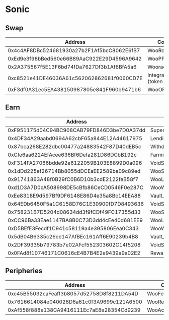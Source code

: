 # Sonic

## Swap

<table><thead><tr><th width="463">Address</th><th>Contract</th></tr></thead><tbody><tr><td>0x4c4AF8DBc524681930a27b2F1Af5bcC8062E6fB7</td><td>WooRouterV2</td></tr><tr><td>0xEd9e3f98bBed560e66B89AaC922E29D4596A9642</td><td>WooPPV2</td></tr><tr><td>0x2A375567f5E13F6bd74fDa7627Df3b1Af6BfA5a6</td><td>WooracleV2.1</td></tr><tr><td>0xc8521e41DE46036A61c562062862681f0060CD7E</td><td>IntegrationHelper (token info)</td></tr><tr><td>0xF3df0A31ec5EA438150987805e841F960b9471b6</td><td>WooOFT</td></tr></tbody></table>

## Earn

<table><thead><tr><th width="463">Address</th><th>Contract</th></tr></thead><tbody><tr><td>0xF951175d04C94BC908CAB79FD846D3be7D0A37dd</td><td>SuperChargerVault_S</td></tr><tr><td>0x4DF34A29aabd0694A62cbF65a844E12A44617975</td><td>LendingManager_S</td></tr><tr><td>0x87bca268E282dbc00477a24883542F87D40dEB5c</td><td>WithdrawManager_S</td></tr><tr><td>0xCfe6aa6224EfAcee636Bf6Defa281D86DCbB192c</td><td>FarmingVault_S</td></tr><tr><td>0xF314FA27066bdde92e6122059B103E8899D0a096</td><td>VoidStrategy_S</td></tr><tr><td>0x1dDd225ef26714Bb8055dDCEaEE2589ba09c89ed</td><td>WooSuperChargerVaultV2_WETH</td></tr><tr><td>0x91741863A48f0B29fC0B6D10b3cdE2122feB58f7</td><td>WooLendingManager_WETH</td></tr><tr><td>0xd1D3A7D0cA508998DE5cBfb86CeCD0546F0e287C</td><td>WooWithdrawManagerV2_WETH</td></tr><tr><td>0xEe8318E9d597Bf9DF6148E86D4e35a8Bc14EEA88</td><td>Vault_WETH</td></tr><tr><td>0x64EDb6450F5a1C6158D76C1E30900fD7D8493636</td><td>VoidStrategy_WETH</td></tr><tr><td>0x758231B7D5204d08634dd3f9fCDf49FC17355d33</td><td>WooSuperChargerVaultV2_USDC.e</td></tr><tr><td>0xCC96Ba33Eae1147BA8B0C73D3dd4cEe40d681EE9</td><td>WooLendingManager_USDC.e</td></tr><tr><td>0xD5BEfE3Fecdf1C941c58119a4e395806Eea0C343</td><td>WooWithdrawManagerV2_USDC.e</td></tr><tr><td>0x5dB04B6335c26ee147AfBEc161Aff6E90239b4B8</td><td>Vault_USDC.e</td></tr><tr><td>0x2DF39335b79783b7e02AFcf552303602C14f5208</td><td>VoidStrategy_USDC.e</td></tr><tr><td>0x0FAd8f10746171C0616cE4B7B4E2e9439a9a02E2</td><td>RewardMasterchef</td></tr></tbody></table>

## Peripheries

<table><thead><tr><th width="472">Address</th><th>Contract</th></tr></thead><tbody><tr><td>0xc45B55032caFeaff3b8057d52758D8f8211DA54D</td><td>WooFeeManager</td></tr><tr><td>0x7616614084e040028D6a61c0f3A9699c121A6500</td><td>WooRebateManager</td></tr><tr><td>0xAf558f888e138CA9416111Ec7aE8e28354Cd9239</td><td>WooAccessManager</td></tr></tbody></table>
